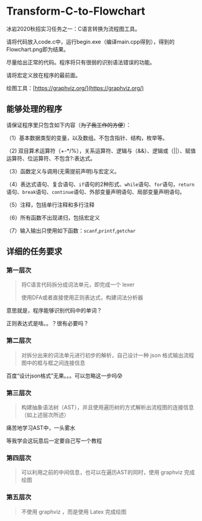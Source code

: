 # Transform-C-to-Flowchart

冰岩2020秋招实习任务之一：C语言转换为流程图工具。

请将代码放入code.c中，运行begin.exe（编译main.cpp得到），得到的Flowchart.png即为结果。

尽量给出正常的代码。程序将只有很弱的识别语法错误的功能。

请将宏定义放在程序的最前面。

绘图工具：[https://graphviz.org/](https://graphviz.org/)

## 能够处理的程序

请保证程序里只包含如下内容（~~为了我工作的方便~~）： 

（1）基本数据类型的变量，以及数组。不包含指针、结构，枚举等。

（2) 双目算术运算符（+-*/%），关系运算符、逻辑与（&&）、逻辑或（||）、赋值运算符、位运算符、不包含?:表达式。

（3）函数定义与调用(无需提前声明)与宏定义。

（4）表达式语句、复合语句、`if`语句的2种形式、`while`语句、`for`语句，`return`语句、`break`语句、`continue`语句、外部变量声明语句、局部变量声明语句。

（5）注释，包括单行注释和多行注释

（6）所有函数不出现递归，包括宏定义

（7）输入输出只使用如下函数：`scanf`,`printf`,`getchar`

## 详细的任务要求

### 第一层次

> 将C语言代码拆分成词法单元，即完成一个 lexer
>
> 使用DFA或者直接使用正则表达式，构建词法分析器

意思就是，程序能够识别代码中的单词？

正则表达式是啥。。？很有必要吗？

### 第二层次

> 对拆分出来的词法单元进行初步的解析，自己设计一种 json 格式输出流程图中的框与框之间连接信息

百度“设计json格式”无果。。。可以忽略这一步吗😰

### 第三层次

> 构建抽象语法树（AST），并且使用遍历树的方式解析出流程图的连接信息（如上述层次所述）

痛苦地学习AST中，一头雾水

等我学会这玩意后一定要自己写一个教程

### 第四层次

> 可以利用之前的中间信息，也可以在遍历AST的同时，使用 graphviz 完成绘图

### 第五层次

> 不使用 graphviz ，而是使用 Latex 完成绘图